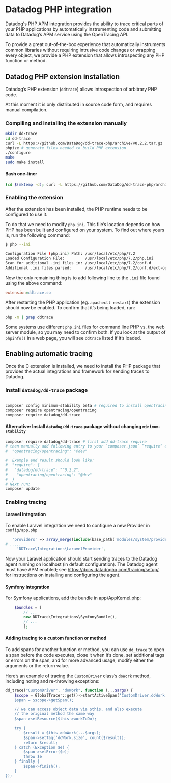 # Datadog PHP integration

Datadog's PHP APM integration provides the ability to trace critical parts of your PHP applications by automatically instrumenting code and submitting data to Datadog’s APM service using the OpenTracing API.

To provide a great out-of-the-box experience that automatically instruments common libraries without requiring intrusive code changes or wrapping every object, we provide a PHP extension that allows introspecting any PHP function or method.

## Datadog PHP extension installation

Datadog’s PHP extension (`ddtrace`) allows introspection of arbitrary PHP code.

At this moment it is only distributed in source code form, and requires manual compilation.

### Compiling and installing the extension manually

```bash
mkdir dd-trace
cd dd-trace
curl -L https://github.com/DataDog/dd-trace-php/archive/v0.2.2.tar.gz | tar x --strip-components=1
phpize # generate files needed to build PHP extension
./configure
make
sudo make install
```

#### Bash one-liner

```bash
(cd $(mktemp -d); curl -L https://github.com/DataDog/dd-trace-php/archive/v0.2.2.tar.gz | tar x --strip-components=1 && phpize && ./configure && make && sudo make install )
```

### Enabling the extension

After the extension has been installed, the PHP runtime needs to be configured to use it.

To do that we need to modify `php.ini`. This file’s location depends on how PHP has been built and configured on your system. To find out where yours is, run the following command:

```bash
$ php --ini

Configuration File (php.ini) Path: /usr/local/etc/php/7.2
Loaded Configuration File:         /usr/local/etc/php/7.2/php.ini
Scan for additional .ini files in: /usr/local/etc/php/7.2/conf.d
Additional .ini files parsed:      /usr/local/etc/php/7.2/conf.d/ext-opcache.ini
```

Now the only remaining thing is to add following line to the `.ini` file found using the above command:

```ini
extension=ddtrace.so
```

After restarting the PHP application (eg. `apachectl restart`) the extension should now be enabled. To confirm that it’s being loaded, run:

```bash
php -m | grep ddtrace
```

Some systems use different `php.ini` files for command line PHP vs. the web server module, so you may need to confirm both. If you look at the output of `phpinfo()` in a web page, you will see `ddtrace` listed if it’s loaded.

## Enabling automatic tracing

Once the C extension is installed, we need to install the PHP package that provides the actual integrations and framework for sending traces to Datadog.

### Install `datadog/dd-trace` package

```bash

composer config minimum-stability beta # required to install opentracing 1.0.0-beta5
composer require opentracing/opentracing
composer require datadog/dd-trace
```

#### Alternative: Install `datadog/dd-trace` package without changing `minimum-stability`

```bash
composer require datadog/dd-trace # first add dd-trace require
# then manually add following entry to your `composer.json` ”require” entry
#  "opentracing/opentracing": "@dev"

#  Example end result should look like:
#  "require": {
#   "datadog/dd-trace": "^0.2.2",
#    "opentracing/opentracing": "@dev"
#  }
# Next run:
composer update
```

### Enabling tracing

#### Laravel integration

To enable Laravel integration we need to configure a new Provider in `config/app.php`

```php
   'providers' => array_merge(include(base_path('modules/system/providers.php')), [
# .....
     'DDTrace\Integrations\LaravelProvider',
```

Now your Laravel application should start sending traces to the Datadog agent running on localhost (in default configuration). The Datadog agent must have APM enabled; see https://docs.datadoghq.com/tracing/setup/ for instructions on installing and configuring the agent.

#### Symfony integration

For Symfony applications, add the bundle in app/AppKernel.php:


```php
    $bundles = [
        // ...
        new DDTrace\Integrations\SymfonyBundle(),
        // ...
        ];
```

#### Adding tracing to a custom function or method

To add spans for another function or method, you can use `dd_trace` to open a span before the code executes, close it when it’s done, set additional tags or errors on the span, and for more advanced usage, modify either the arguments or the return value.

Here’s an example of tracing the `CustomDriver` class’s `doWork` method, including noting and re-throwing exceptions:

```php
dd_trace("CustomDriver", "doWork", function (...$args) {
    $scope = GlobalTracer::get()->startActiveSpan('CustomDriver.doWork’);
    $span = $scope->getSpan();

    // we can access object data via $this, and also execute 
    // the original method the same way 
    $span->setResource($this->workToDo);
    
    try {
        $result = $this->doWork(...$args);
        $span->setTag(‘doWork.size’, count($result));
        return $result;
    } catch (Exception $e) {
        $span->setError($e);
        throw $e
    } finally {
        $span->finish();
    }
});
```
